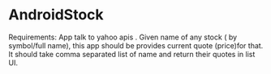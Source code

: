 AndroidStock
============

Requirements:
App talk to yahoo apis . Given name of any stock ( by symbol/full name), this app should be 
provides current quote (price)for that. It should take comma separated list of name and 
return their quotes in list UI.
